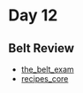 # Day 12

## Belt Review

- [the_belt_exam](./files/the_belt_exam/README.md)
- [recipes_core](./files/recipes_core/README.md)







